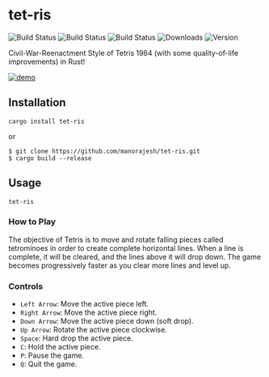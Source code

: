 # tet-ris
![Build Status](https://github.com/manorajesh/tet-ris/actions/workflows/MacOS.yml/badge.svg)
![Build Status](https://github.com/manorajesh/tet-ris/actions/workflows/Linux.yml/badge.svg)
![Build Status](https://github.com/manorajesh/tet-ris/actions/workflows/Windows.yml/badge.svg)
![Downloads](https://img.shields.io/crates/d/tet-ris)
![Version](https://img.shields.io/crates/v/tet-ris)

Civil-War-Reenactment Style of Tetris 1984 (with some quality-of-life improvements) in Rust!

[![demo](https://asciinema.org/a/0PSmnvMDN4jZkJEKsC8J1bZTG.svg)](https://asciinema.org/a/0PSmnvMDN4jZkJEKsC8J1bZTG?t=5?autoplay=1)

## Installation
```shell
cargo install tet-ris
```
or
```shell
$ git clone https://github.com/manorajesh/tet-ris.git
$ cargo build --release
```

## Usage
```shell
tet-ris
```

### How to Play
The objective of Tetris is to move and rotate falling pieces called tetrominoes in order to create complete horizontal lines. When a line is complete, it will be cleared, and the lines above it will drop down. The game becomes progressively faster as you clear more lines and level up.

### Controls
* `Left Arrow`: Move the active piece left.
* `Right Arrow`: Move the active piece right.
* `Down Arrow`: Move the active piece down (soft drop).
* `Up Arrow`: Rotate the active piece clockwise.
* `Space`: Hard drop the active piece.
* `C`: Hold the active piece.
* `P`: Pause the game.
* `Q`: Quit the game.
